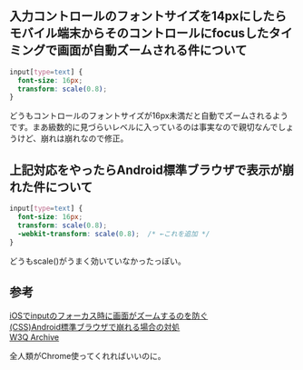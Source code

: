 ## 入力コントロールのフォントサイズを14pxにしたらモバイル端末からそのコントロールにfocusしたタイミングで画面が自動ズームされる件について  
  
```css
input[type=text] {
  font-size: 16px;
  transform: scale(0.8);
}
```  
  
どうもコントロールのフォントサイズが16px未満だと自動でズームされるようです。まあ級数的に見づらいレベルに入っているのは事実なので親切なんでしょうけど、崩れは崩れなので修正。  
  
## 上記対応をやったらAndroid標準ブラウザで表示が崩れた件について  
  
```css
input[type=text] {
  font-size: 16px;
  transform: scale(0.8);
  -webkit-transform: scale(0.8);  /* ←これを追加 */
}
```  
どうもscale()がうまく効いていなかったっぽい。  
  
## 参考  
[iOSでinputのフォーカス時に画面がズームするのを防ぐ](https://qiita.com/volkuwabara/items/b285cc312587c73a4812)  
[(CSS)Android標準ブラウザで崩れる場合の対処](https://qiita.com/kt-tsutsumi/items/bd2933b5fd4028d73979)  
[W3Q Archive](http://w3q.jp/t/10468)  
  
全人類がChrome使ってくれればいいのに。  
